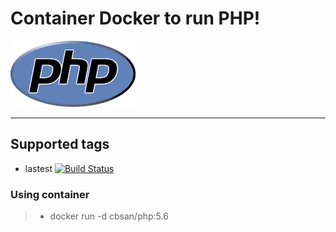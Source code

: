 Container Docker to run PHP!
===================

![PHP Logo](https://raw.githubusercontent.com/docker-library/docs/01c12653951b2fe592c1f93a13b4e289ada0e3a1/php/logo.png)

----------


Supported tags
-------------

 - lastest [![Build Status](https://travis-ci.org/cbsan/docker-php.svg?branch=master)](https://travis-ci.org/cbsan/docker-php)

### Using container

> - docker run -d cbsan/php:5.6
